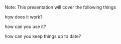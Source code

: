 <!-- .slide: data-background="content/images/040-cogs.jpg" -->

Note:
This presentation will cover the following things

how does it work?

how can you use it?

how can you keep things up to date?
